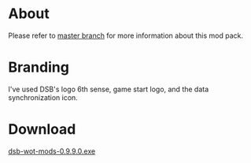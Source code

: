 # About #
Please refer to [master branch](https://github.com/atterdag/atterdag-wot-mods) for more information about this mod pack.

# Branding #
I've used DSB's logo 6th sense, game start logo, and the data synchronization icon.

# Download #
[dsb-wot-mods-0.9.9.0.exe](https://dl.dropboxusercontent.com/u/11915528/wot/dsb-wot-mods-0.9.9.0.exe)
